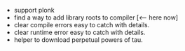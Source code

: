- support plonk
- find a way to add library roots to compiler [<-- here now]
- clear compile errors easy to catch with details.
- clear runtime error easy to catch with details.
- helper to download perpetual powers of tau.
